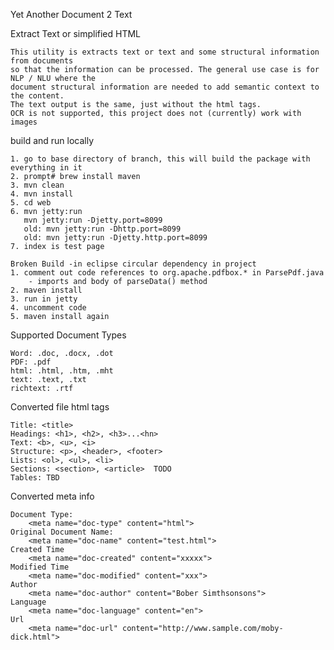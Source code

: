 
Yet Another Document 2 Text


Extract Text or simplified HTML

	This utility is extracts text or text and some structural information from documents 
	so that the information can be processed. The general use case is for NLP / NLU where the
	document structural information are needed to add semantic context to the content. 
	The text output is the same, just without the html tags.
	OCR is not supported, this project does not (currently) work with images


build and run locally

	1. go to base directory of branch, this will build the package with everything in it
	2. prompt# brew install maven
    3. mvn clean
    4. mvn install
    5. cd web
    6. mvn jetty:run
       mvn jetty:run -Djetty.port=8099
       old: mvn jetty:run -Dhttp.port=8099
       old: mvn jetty:run -Djetty.http.port=8099   
    7. index is test page

	Broken Build -in eclipse circular dependency in project
	1. comment out code references to org.apache.pdfbox.* in ParsePdf.java
		- imports and body of parseData() method
	2. maven install
	3. run in jetty
	4. uncomment code
	5. maven install again
    
Supported Document Types

	Word: .doc, .docx, .dot
	PDF: .pdf
	html: .html, .htm, .mht
	text: .text, .txt
	richtext: .rtf
    
Converted file html tags

	Title: <title>
	Headings: <h1>, <h2>, <h3>...<hn>
	Text: <b>, <u>, <i>
	Structure: <p>, <header>, <footer>
	Lists: <ol>, <ul>, <li>
	Sections: <section>, <article>  TODO
	Tables: TBD
	
Converted meta info

	Document Type: 
		<meta name="doc-type" content="html">
	Original Document Name: 
		<meta name="doc-name" content="test.html">
	Created Time
		<meta name="doc-created" content="xxxxx">
	Modified Time
		<meta name="doc-modified" content="xxx">
	Author
		<meta name="doc-author" content="Bober Simthsonsons">
	Language
		<meta name="doc-language" content="en">	
	Url
		<meta name="doc-url" content="http://www.sample.com/moby-dick.html">	
		
		
		
		
		
	
	
	
